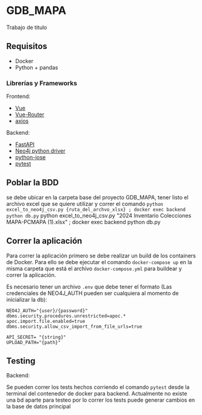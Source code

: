 # GDB_MAPA
 Trabajo de titulo

## Requisitos

- Docker
- Python + pandas

### Librerías y Frameworks

Frontend:

- [Vue](https://vuejs.org/)
- [Vue-Router](https://router.vuejs.org/)
- [axios](https://axios-http.com/docs/intro)

Backend:

- [FastAPI](https://fastapi.tiangolo.com/)
- [Neo4j python driver](https://neo4j.com/docs/api/python-driver/current/api.html#driver)
- [python-jose](https://python-jose.readthedocs.io/en/latest/)
- [pytest](https://docs.pytest.org/)

## Poblar la BDD

se debe ubicar en la carpeta base del proyecto GDB_MAPA, tener listo el archivo excel que se quiere utilizar y correr el comando
`python excel_to_neo4j_csv.py {ruta_del_archvo_xlsx} ; docker exec backend python db.py` 
python excel_to_neo4j_csv.py "2024 Inventario Colecciones MAPA-PCMAPA (1).xlsx" ; docker exec backend python db.py

## Correr la aplicación

Para correr la aplicación primero se debe realizar un build de los containers de Docker. Para ello se debe ejecutar el comando `docker-compose up` en la misma carpeta que está el archivo `docker-compose.yml` para buildear y correr la aplicación.

Es necesario tener un archivo `.env` que debe tener el formato (Las credenciales de NEO4J_AUTH pueden ser cualquiera al momento de inicializar la db):
```
NEO4J_AUTH="{user}/{password}"
dbms.security.procedures.unrestricted=apoc.*
apoc.import.file.enabled=true
dbms.security.allow_csv_import_from_file_urls=true

API_SECRET= "{string}"
UPLOAD_PATH="{path}"
```

## Testing
Backend: 

Se pueden correr los tests hechos corriendo el comando ``pytest`` desde la terminal del contenedor de docker para backend. Actualmente
no existe una bd aparte para testeo por lo correr los tests puede generar cambios en la base de datos principal